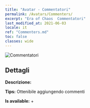 ```yaml
---
title: "Avatar - Commentatori"
permalink: /Avatars/Commenters/
excerpt: "Era of Chaos  Commentatori"
last_modified_at: 2021-06-03
locale: it
ref: "Commenters.md"
toc: false
classes: wide
---
```

 ![Commentatori](/images/a/avatarFrame_14.png)

## Dettagli

 **Descrizione:**  

 **Tips:** Ottenibile aggiungendo commenti 

 **Is available:**  + 

